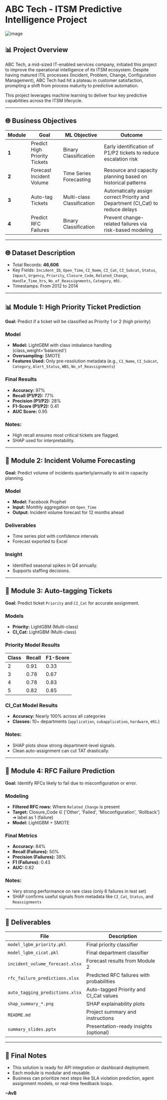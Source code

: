 # ABC Tech - ITSM Predictive Intelligence Project

![image](https://github.com/user-attachments/assets/bd1b4836-22bf-42a1-961e-247020e7d819)



## 📊 Project Overview

ABC Tech, a mid-sized IT-enabled services company, initiated this project to improve the operational intelligence of its ITSM ecosystem. Despite having matured ITIL processes (Incident, Problem, Change, Configuration Management), ABC Tech had hit a plateau in customer satisfaction, prompting a shift from process maturity to predictive automation.

This project leverages machine learning to deliver four key predictive capabilities across the ITSM lifecycle.

---

## 🌐 Business Objectives

| Module | Goal                          | ML Objective               | Outcome                                                                         |
| ------ | ----------------------------- | -------------------------- | ------------------------------------------------------------------------------- |
| **1**  | Predict High Priority Tickets | Binary Classification      | Early identification of P1/P2 tickets to reduce escalation risk                 |
| **2**  | Forecast Incident Volume      | Time Series Forecasting    | Resource and capacity planning based on historical patterns                     |
| **3**  | Auto-tag Tickets              | Multi-class Classification | Automatically assign correct Priority and Department (CI\_Cat) to reduce delays |
| **4**  | Predict RFC Failures          | Binary Classification      | Prevent change-related failures via risk-based modeling                         |

---

## 🌐 Dataset Description

* Total Records: **46,606**
* Key Fields: `Incident_ID`, `Open_Time`, `CI_Name`, `CI_Cat`, `CI_Subcat`, `Status`, `Impact`, `Urgency`, `Priority`, `Closure_Code`, `Related_Change`, `Handle_Time_hrs`, `No_of_Reassignments`, `Category`, etc.
* Timestamps: From 2012 to 2014

---

## 📊 Module 1: High Priority Ticket Prediction

**Goal:** Predict if a ticket will be classified as Priority 1 or 2 (high priority)

### Model

* **Model:** LightGBM with class imbalance handling (class\_weight='balanced')
* **Oversampling:** SMOTE
* **Features Used:** Only pre-resolution metadata (e.g., `CI_Name`, `CI_Subcat`, `Category`, `Alert_Status`, `WBS`, `No_of_Reassignments`)

### Final Results

* **Accuracy:** 97%
* **Recall (P1/P2):** 77%
* **Precision (P1/P2):** 28%
* **F1-Score (P1/P2):** 0.41
* **AUC Score:** 0.95

### Notes:

* High recall ensures most critical tickets are flagged.
* SHAP used for interpretability.

---

## 🔄 Module 2: Incident Volume Forecasting

**Goal:** Predict volume of incidents quarterly/annually to aid in capacity planning.

### Model

* **Model:** Facebook Prophet
* **Input:** Monthly aggregation on `Open_Time`
* **Output:** Incident volume forecast for 12 months ahead

### Deliverables

* Time series plot with confidence intervals
* Forecast exported to Excel

### Insight

* Identified seasonal spikes in Q4 annually.
* Supports staffing decisions.

---

## 🔹 Module 3: Auto-tagging Tickets

**Goal:** Predict ticket `Priority` and `CI_Cat` for accurate assignment.

### Models

* **Priority:** LightGBM (Multi-class)
* **CI\_Cat:** LightGBM (Multi-class)

### Priority Model Results

| Class | Recall | F1-Score |
| ----- | ------ | -------- |
| 2     | 0.91   | 0.33     |
| 3     | 0.78   | 0.67     |
| 4     | 0.78   | 0.83     |
| 5     | 0.82   | 0.85     |

### CI\_Cat Model Results

* **Accuracy:** Nearly 100% across all categories
* **Classes:** 10+ departments (`application`, `subapplication`, `hardware`, etc.)

### Notes:

* SHAP plots show strong department-level signals.
* Clean auto-assignment can cut TAT drastically.

---

## 🔧 Module 4: RFC Failure Prediction

**Goal:** Identify RFCs likely to fail due to misconfiguration or error.

### Modeling

* **Filtered RFC rows:** Where `Related_Change` is present
* **Target:** Closure\_Code ∈ \['Other', 'Failed', 'Misconfiguration', 'Rollback'] ➔ label as 1 (failure)
* **Model:** LightGBM + SMOTE

### Final Metrics

* **Accuracy:** 84%
* **Recall (Failures):** 50%
* **Precision (Failures):** 38%
* **F1 (Failures):** 0.43
* **AUC:** 0.82

### Notes:

* Very strong performance on rare class (only 6 failures in test set)
* SHAP confirms useful signals from metadata like `CI_Cat`, `Status`, and `Reassignments`

---

## 📂 Deliverables

| File                            | Description                               |
| ------------------------------- | ----------------------------------------- |
| `model_lgbm_priority.pkl`       | Final priority classifier                 |
| `model_lgbm_cicat.pkl`          | Final department classifier               |
| `incident_volume_forecast.xlsx` | Forecast results from Module 2            |
| `rfc_failure_predictions.xlsx`  | Predicted RFC failures with probabilities |
| `auto_tagging_predictions.xlsx` | Auto-tagged Priority and CI\_Cat values   |
| `shap_summary_*.png`            | SHAP explainability plots                 |
| `README.md`                     | Project summary and instructions          |
| `summary_slides.pptx`           | Presentation-ready insights (optional)    |

---

## 🚀 Final Notes

* This solution is ready for API integration or dashboard deployment.
* Each module is modular and reusable.
* Business can prioritize next steps like SLA violation prediction, agent assignment models, or real-time feedback loops.


**~AvB**
